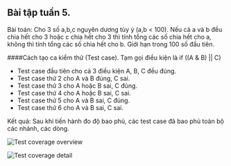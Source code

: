 ## Bài tập tuần 5.

Bài toán: Cho 3 số a,b,c nguyên dương tùy ý (a,b < 100). Nếu cả a và b đều chia hết cho 3 hoặc c chia hết cho 3 thì tính tổng các số chia hết cho a, không thì tính tổng các số chia hết cho b. 
Giới hạn trong 100 số đầu tiên.

####Cách tạo ca kiểm thử (Test case).
Tạm gọi điều kiện là if ((A & B) || C)
 - Test case đầu tiên cho cả 3 điều kiện A, B, C đều đúng.
 - Test case thứ 2 cho A và B đúng, C sai.
 - Test case thứ 3 cho A hoặc B sai, C đúng.
 - Test case thứ 4 cho A hoặc B sai, C sai.
 - Test case thứ 5 cho A và B sai, C đúng.
 - Test case thứ 6 cho A và B sai, C sai.

Kết quả: Sau khi tiến hành đo độ bao phủ, các test case đã bao phủ toàn bộ các nhánh, các dòng.

![Test coverage overview](https://github.com/hoangbd58/int3117-2016/blob/master/NguyenDuyHieu/BT2/img/CoverageOverview.jpg)

![Test coverage detail](https://github.com/hoangbd58/int3117-2016/blob/master/NguyenDuyHieu/BT2/img/CoverageDetail.jpg)


